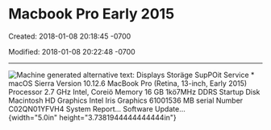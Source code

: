 # Macbook Pro Early 2015

Created: 2018-01-08 20:18:45 -0700

Modified: 2018-01-08 20:22:48 -0700

---

![Machine generated alternative text: Displays Storäge SupPOit Service * macOS Sierra Version 10.12.6 MacBook Pro (Retina, 13-inch, Early 2015) Processor 2.7 GHz Intel, Coreiö Memory 16 GB 1kö7MHz DDRS Startup Disk Macintosh HD Graphics Intel Iris Graphics 61001536 MB serial Number C02QN01YFVH4 System Report... Software Update...](../media/Pages-Macbook-Pro-Early-2015-image1.jpeg){width="5.0in" height="3.7381944444444444in"}
